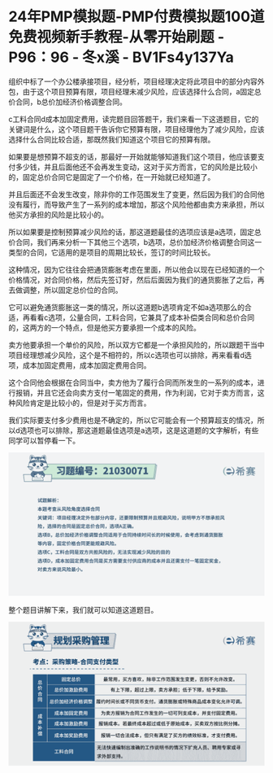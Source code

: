 # 24年PMP模拟题-PMP付费模拟题100道免费视频新手教程-从零开始刷题 - P96：96 - 冬x溪 - BV1Fs4y137Ya

组织中标了一个办公楼承接项目，经分析，项目经理决定将此项目中的部分内容外包，由于这个项目预算有限，项目经理未减少风险，应该选择什么合同，a固定总价合同，b总价加经济价格调整合同。

c工料合同d成本加固定费用，读完题目回答题干，我们来看一下这道题目，它的关键词是什么，这个项目题干告诉你它预算有限，项目经理他为了减少风险，应该选择什么合同比较合适，那既然我们知道这个项目它的预算有限。

如果要是想预算不超支的话，那最好一开始就能够知道我们这个项目，他应该要支付多少钱，并且后面他还不会再发生变动，这对于买方而言，它的风险是比较小的，固定总价合同它是固定了一个价格，在一开始就已经知道了。

并且后面还不会发生改变，除非你的工作范围发生了变更，然后因为我们的合同他没有履行，而导致产生了一系列的成本增加，那这个风险他都由卖方来承担，所以他买方承担的风险是比较小的。

所以如果要是控制预算减少风险的话，那这道题最佳的选项应该是a选项，固定总价合同，我们再来分析一下其他三个选项，b选项，总价加经济价格调整合同这一类型的合同，它适用的是项目的周期比较长，签订的时间比较长。

这种情况，因为它往往会把通货膨胀考虑在里面，所以他会以现在已经知道的一个价格情况，对合同价格，然后先签订好，然后后面因为我们的通货膨胀了之后，再去做调整，所以固定总价位的合同。

它可以避免通货膨胀这一类的情况，所以这道题b选项肯定不如a选项那么的合适，再看看c选项，公量合同，工料合同，它兼具了成本补偿类合同和总价合同的，这两方的一个特点，但是他买方要承担一个成本的风险。

卖方他要承担一个单价的风险，所以双方它都是一个承担风险的，所以跟题干当中项目经理想减少风险，这个是不相符的，所以c选项也可以排除，再来看看d选项，成本加固定费用，成本加固定费用合同。

这个合同他会根据在合同当中，卖方他为了履行合同而所发生的一系列的成本，进行报销，并且它还会向卖方支付一笔固定的费用，作为利润，它对于卖方而言，这种风险肯定是比较小的，但是对于买方而言。

我们实际要支付多少费用也是不确定的，所以它可能会有一个预算超支的情况，所以d选项也可以排除，那这道题最佳选项是a选项，这是这道题的文字解析，有些同学可以暂停看一下。



![](img/4d6b5560584b27ecc6f09ff8105698c6_1.png)

整个题目讲解下来，我们就可以知道这道题目。

![](img/4d6b5560584b27ecc6f09ff8105698c6_3.png)